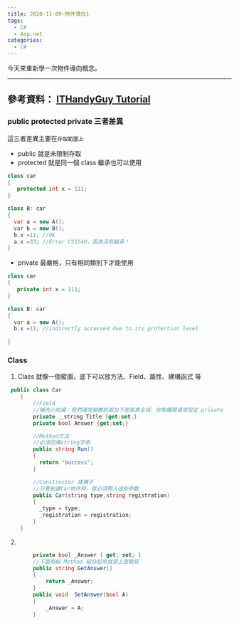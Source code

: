 ```yaml
---
title: 2020-11-09-物件導向1
tags:
  - C#
  - Asp.net
categories:
  - C#
---
```

今天來重新學一次物件導向概念。
<!-- more -->
---
參考資料：
[ITHandyGuy Tutorial](https://ithandyguytutorial.blogspot.com/2017/11/t002csharpoo.html)
---
### public protected private 三者差異
這三者差異主要在`存取範圍上`
- public 就是未限制存取
- protected 就是同一個 class 繼承也可以使用
```C#
class car
{
   protected int x = 111;
}

class B: car
{
  var a = new A();
  var b = new B();
  b.x =11; //OK
  a.x =33; //Error CS1540，因為沒有繼承！
}
```
- private 最嚴格，只有相同類別下才能使用
```C#
class car
{
   private int x = 111;
}

class B: car
{
  var a = new A();
  b.x =11; //indirectly accessed due to its protection level
  
}
```

### Class
1. Class 就像一個藍圖，底下可以放方法、Field、屬性、建構函式 等
```C#
 public class Car
    {
        //Field
        //補充小知識：我們通常變數前面加下底面表全域，存取權限通常設定 private
        private ＿string Title {get;set;}
        private bool Answer {get;set;}

        //Method方法
        //必須回傳string字串
        public string Run()
        {
          return "Success";
        }

        //Constructor 建構子
        //只要創建Car物件時，就必須帶入這些參數
        public Car(string type,string registration)
        {
          _type = type;
          _registration = registration;
        }
    }
```
2.
```C#
        private bool _Answer { get; set; }
        //下面兩組 Method 組合起來就是上面簡寫
        public string GetAnswer()
        {
            return _Answer;
        }
        public void  SetAnswer(bool A)
        {
            _Answer = A;
        }
```